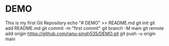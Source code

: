 # DEMO
This is my first Git Repository
echo "# DEMO" >> README.md
git init
git add README.md
git commit -m "first commit"
git branch -M main
git remote add origin https://github.com/ranu-singh535/DEMO.git
git push -u origin main

